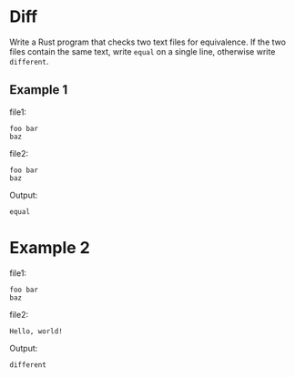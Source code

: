 # Diff

Write a Rust program that checks two text files for equivalence. If the two files contain the same text, write `equal` on a single line, otherwise write `different`.

## Example 1

file1:
    
    foo bar
    baz
    
file2:

    foo bar
    baz
    
Output:

    equal
    

# Example 2

file1:
    
    foo bar
    baz
    
file2:

    Hello, world!
    
Output:

    different
